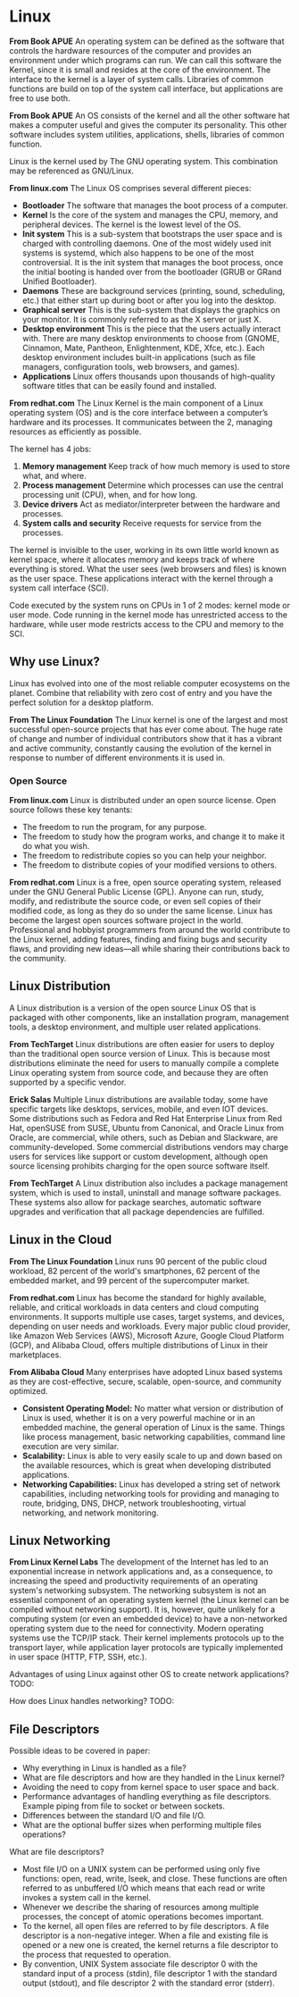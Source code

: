 # Linux

**From Book APUE**
An operating system can be defined as the software that controls the hardware resources of the computer and provides an environment under which programs can run. We can call this software the Kernel, since it is small and resides at the core of the environment. The interface to the kernel is a layer of system calls. Libraries of common functions are build on top of the system call interface, but applications are free to use both.

**From Book APUE**
An OS consists of the kernel and all the other software hat makes a computer useful and gives the computer its personality. This other software includes system utilities, applications, shells, libraries of common function.

Linux is the kernel used by The GNU operating system. This combination may be referenced as GNU/Linux.

**From linux.com**
The Linux OS comprises several different pieces:
- **Bootloader** The software that manages the boot process of a computer.
- **Kernel** Is the core of the system and manages the CPU, memory, and peripheral devices. The kernel is the lowest level of the OS.
- **Init system** This is a sub-system that bootstraps the user space and is charged with controlling daemons. One of the most widely used init systems is systemd, which also happens to be one of the most controversial. It is the init system that manages the boot process, once the initial booting is handed over from the bootloader (GRUB or GRand Unified Bootloader).
- **Daemons** These are background services (printing, sound, scheduling, etc.) that either start up during boot or after you log into the desktop.
- **Graphical server** This is the sub-system that displays the graphics on your monitor. It is commonly referred to as the X server or just X.
- **Desktop environment** This is the piece that the users actually interact with. There are many desktop environments to choose from (GNOME, Cinnamon, Mate, Pantheon, Enlightenment, KDE, Xfce, etc.). Each desktop environment includes built-in applications (such as file managers, configuration tools, web browsers, and games).
- **Applications** Linux offers thousands upon thousands of high-quality software titles that can be easily found and installed.

**From redhat.com**
The Linux Kernel is the main component of a Linux operating system (OS) and is the core interface between a computer’s hardware and its processes. It communicates between the 2, managing resources as efficiently as possible.

The kernel has 4 jobs:
1.  **Memory management** Keep track of how much memory is used to store what, and where.
2.  **Process management** Determine which processes can use the central processing unit (CPU), when, and for how long.
3.  **Device drivers** Act as mediator/interpreter between the hardware and processes.
4.  **System calls and security** Receive requests for service from the processes.

The kernel is invisible to the user, working in its own little world known as kernel space, where it allocates memory and keeps track of where everything is stored. What the user sees (web browsers and files) is known as the user space. These applications interact with the kernel through a system call interface (SCI).

Code executed by the system runs on CPUs in 1 of 2 modes: kernel mode or user mode. Code running in the kernel mode has unrestricted access to the hardware, while user mode restricts access to the CPU and memory to the SCI.

## Why use Linux?
Linux has evolved into one of the most reliable computer ecosystems on the planet. Combine that reliability with zero cost of entry and you have the perfect solution for a desktop platform.

**From The Linux Foundation**
The Linux kernel is one of the largest and most successful open-source projects that has ever come about. The huge rate of change and number of individual contributors show that it has a vibrant and active community, constantly causing the evolution of the kernel in response to number of different environments it is used in.

### Open Source
**From linux.com**
Linux is distributed under an open source license. Open source follows these key tenants:
- The freedom to run the program, for any purpose.
- The freedom to study how the program works, and change it to make it do what you wish.
- The freedom to redistribute copies so you can help your neighbor.
- The freedom to distribute copies of your modified versions to others.

**From redhat.com**
Linux is a free, open source operating system, released under the GNU General Public License (GPL). Anyone can run, study, modify, and redistribute the source code, or even sell copies of their modified code, as long as they do so under the same license. Linux has become the largest open sources software project in the world. Professional and hobbyist programmers from around the world contribute to the Linux kernel, adding features, finding and fixing bugs and security flaws, and providing new ideas—all while sharing their contributions back to the community.

## Linux Distribution
A Linux distribution is a version of the open source Linux OS that is packaged with other components, like an installation program, management tools, a desktop environment, and multiple user related applications.

**From TechTarget**
Linux distributions are often easier for users to deploy than the traditional open source version of Linux. This is because most distributions eliminate the need for users to manually compile a complete Linux operating system from source code, and because they are often supported by a specific vendor.

**Erick Salas**
Multiple Linux distributions are available today, some have specific targets like desktops, services, mobile, and even IOT devices. Some distributions such as Fedora and Red Hat Enterprise Linux from Red Hat, openSUSE from SUSE, Ubuntu from Canonical, and Oracle Linux from Oracle, are commercial, while others, such as Debian and Slackware, are community-developed. Some commercial distributions vendors may charge users for services like support or custom development, although open source licensing prohibits charging for the open source software itself.

**From TechTarget**
A Linux distribution also includes a package management system, which is used to install, uninstall and manage software packages. These systems also allow for package searches, automatic software upgrades and verification that all package dependencies are fulfilled.

## Linux in the Cloud
**From The Linux Foundation**
Linux runs 90 percent of the public cloud workload, 82 percent of the world's smartphones, 62 percent of the embedded market, and 99 percent of the supercomputer market.

**From redhat.com**
Linux has become the standard for highly available, reliable, and critical workloads in data centers and cloud computing environments. It supports multiple use cases, target systems, and devices, depending on user needs and workloads. Every major public cloud provider, like Amazon Web Services (AWS), Microsoft Azure, Google Cloud Platform (GCP), and Alibaba Cloud, offers multiple distributions of Linux in their marketplaces.

**From Alibaba Cloud**
Many enterprises have adopted Linux based systems as they are cost-effective, secure, scalable, open-source, and community optimized.

- **Consistent Operating Model:** No matter what version or distribution of Linux is used, whether it is on a very powerful machine or in an embedded machine, the general operation of Linux is the same. Things like process management, basic networking capabilities, command line execution are very similar.
- **Scalability:** Linux is able to very easily scale to up and down based on the available resources, which is great when developing distributed applications.
- **Networking Capabilities:** Linux has developed a string set of network capabilities, including networking tools for providing and managing to route, bridging, DNS, DHCP, network troubleshooting, virtual networking, and network monitoring.

## Linux Networking
**From Linux Kernel Labs**
The development of the Internet has led to an exponential increase in network applications and, as a consequence, to increasing the speed and productivity requirements of an operating system's networking subsystem. The networking subsystem is not an essential component of an operating system kernel (the Linux kernel can be compiled without networking support). It is, however, quite unlikely for a computing system (or even an embedded device) to have a non-networked operating system due to the need for connectivity. Modern operating systems use the TCP/IP stack. Their kernel implements protocols up to the transport layer, while application layer protocols are typically implemented in user space (HTTP, FTP, SSH, etc.).

Advantages of using Linux against other OS to create network applications?
TODO:

How does Linux handles networking?
TODO:

## File Descriptors

Possible ideas to be covered in paper:
- Why everything in Linux is handled as a file?
- What are file descriptors and how are they handled in the Linux kernel?
- Avoiding the need to copy from kernel space to user space and back.
- Performance advantages of handling everything as file descriptors.
Example piping from file to socket or between sockets.
- Differences between the standard I/O and file I/O.
- What are the optional buffer sizes when performing multiple files operations?

What are file descriptors?
- Most file I/O on a UNIX system can be performed using only five functions: open, read, write, lseek, and close. These functions are often referred to as unbuffered I/O which means that each read or write invokes a system call in the kernel.
- Whenever we describe the sharing of resources among multiple processes, the concept of atomic operations becomes important.
- To the kernel, all open files are referred to by file descriptors. A file descriptor is a non-negative integer. When a file and existing file is opened or a new one is created, the kernel returns a file descriptor to the process that requested to operation.
- By convention, UNIX System associate file descriptor 0 with the standard input of a process (stdin), file descriptor 1 with the standard output (stdout), and file descriptor 2 with the standard error (stderr).
